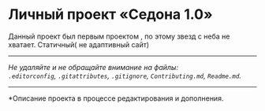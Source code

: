 # Личный проект «Седона 1.0»
 Данный проект был первым проектом , по этому звезд с неба не хватает. Статичный( не адаптивный сайт)


---

_Не удаляйте и не обращайте внимание на файлы:_<br>
_`.editorconfig`, `.gitattributes`, `.gitignore`, `Contributing.md`, `Readme.md`._

---
*Описание проекта в процессе редактирования и дополнения.

